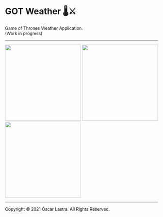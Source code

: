# GOT Weather 🌡️⚔️

Game of Thrones Weather Application.  
(Work in progress)

---

<img src="https://i.imgur.com/9ayeN9U.png" width="250" />
<img src="https://i.imgur.com/jxabagC.png" width="250" />
<img src="https://i.imgur.com/74EivH9.png" width="250" />

---

Copyright © 2021 Oscar Lastra. All Rights Reserved.
